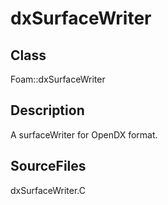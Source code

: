 # dxSurfaceWriter 
## Class
Foam::dxSurfaceWriter

## Description
A surfaceWriter for OpenDX format.

## SourceFiles
dxSurfaceWriter.C

